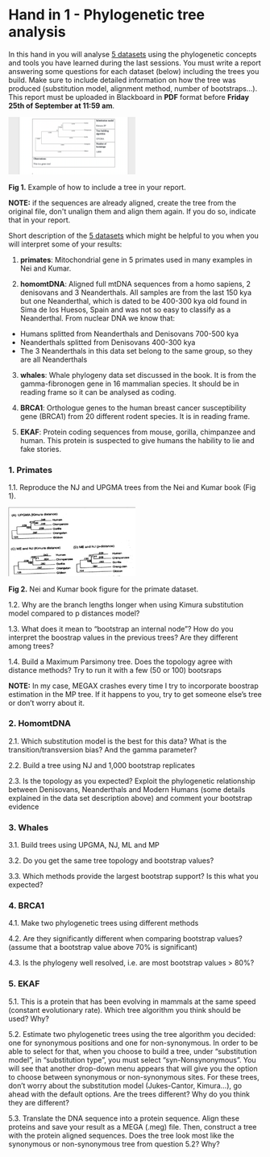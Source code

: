# Hand in 1 - Phylogenetic tree analysis

In this hand in you will analyse [5 datasets](handin1_dataset.zip) using the phylogenetic concepts and tools you have learned during the last sessions. You must write a report answering some questions for each dataset (below) including the trees you build. Make sure to include detailed information on how the tree was produced (substitution model, alignment method, number of bootstraps...). This report must be uploaded in Blackboard in **PDF** format before **Friday 25th of September at 11:59 am**. 

<img src="Fig1.png" width="50%">

**Fig 1.** Example of how to include a tree in your report.

**NOTE:** if the sequences are already aligned, create the tree from the original file, don't unalign them and align them again. If you do so, indicate that in your report. 

Short description of the [5 datasets](handin1_dataset.zip) which might be helpful to you when you will interpret some of your results:

1. **primates**: Mitochondrial gene in 5 primates used in many examples in Nei and Kumar.

2. **homomtDNA**: Aligned full mtDNA sequences from a homo sapiens, 2 denisovans and 3 Neanderthals. All samples are from the last 150 kya but one Neanderthal, which is dated to be 400-300 kya old found in Sima de los Huesos, Spain and was not so easy to classify as a Neanderthal. From nuclear DNA we know that: 

- Humans splitted from Neanderthals and Denisovans 700-500 kya
- Neanderthals splitted from Denisovans 400-300 kya
- The 3 Neanderthals in this data set belong to the same group, so they are all Neanderthals

3. **whales**: Whale phylogeny data set discussed in the book. It is from the gamma-fibronogen gene in 16 mammalian species. It should be in reading frame so it can be analysed as coding. 

4. **BRCA1**: Orthologue genes to the human breast cancer susceptibility gene (BRCA1) from 20 different rodent species. It is in reading frame.

5. **EKAF**: Protein coding sequences from mouse, gorilla, chimpanzee and human. This protein is suspected to give humans the hability to lie and fake stories.  


### 1. Primates

1.1. Reproduce the NJ and UPGMA trees from the Nei and Kumar book (Fig 1).

<img src="Fig2.png" width="50%">

**Fig 2.** Nei and Kumar book figure for the primate dataset.

1.2. Why are the branch lengths longer when using Kimura substitution model compared to p distances model? 

1.3. What does it mean to “bootstrap an internal node”? How do you interpret the boostrap values in the previous trees? Are they different among trees?

1.4. Build a Maximum Parsimony tree. Does the topology agree with distance methods? Try to run it with a few (50 or 100) bootsraps

**NOTE:** In my case, MEGAX crashes every time I try to incorporate boostrap estimation in the MP tree. If it happens to you, try to get someone else’s tree or don’t worry about it. 


### 2. HomomtDNA

2.1. Which substitution model is the best for this data? What is the transition/transversion bias? And the gamma parameter?

2.2. Build a tree using NJ and 1,000 bootstrap replicates

2.3. Is the topology as you expected? Exploit the phylogenetic relationship between Denisovans, Neanderthals and Modern Humans (some details explained in the data set description above) and comment your bootstrap evidence

### 3. Whales

3.1. Build trees using UPGMA, NJ, ML and MP

3.2. Do you get the same tree topology and bootstrap values?

3.3. Which methods provide the largest bootstrap support? Is this what you expected?

### 4. BRCA1

4.1. Make two phylogenetic trees using different methods

4.2. Are they significantly different when comparing bootstrap values? (assume that a bootstrap value above 70% is significant)

4.3. Is the phylogeny well resolved, i.e. are most bootstrap values > 80%?

### 5. EKAF

5.1. This is a protein that has been evolving in mammals at the same speed (constant evolutionary rate). Which tree algorithm you think should be used? Why?

5.2. Estimate two phylogenetic trees using the tree algorithm you decided: one for synonymous positions and one for non-synonymous. In order to be able to select for that, when you choose to build a tree, under “substitution model”, in “substitution type”, you must select “syn-Nonsynonymous”. You will see that another drop-down menu appears that will give you the option to choose between synonymous or non-synonymous sites. For these trees, don’t worry about the substitution model (Jukes-Cantor, Kimura…), go ahead with the default options. Are the trees different? Why do you think they are different?

5.3. Translate the DNA sequence into a protein sequence. Align these proteins and save your result as a MEGA (.meg) file. Then, construct a tree with the protein aligned sequences. Does the tree look most like the synonymous or non-synonymous tree from question 5.2? Why?


